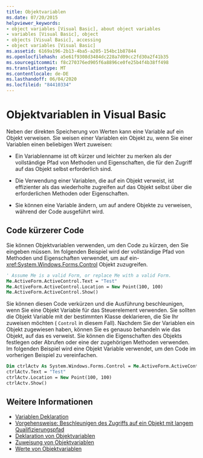 ```yaml
---
title: Objektvariablen
ms.date: 07/20/2015
helpviewer_keywords:
- object variables [Visual Basic], about object variables
- variables [Visual Basic], object
- objects [Visual Basic], accessing
- object variables [Visual Basic]
ms.assetid: 6169a196-2b13-4ba5-a205-154bc1b87844
ms.openlocfilehash: a5e61f9308d3484dc228a7d09cc2fd30a2f41b35
ms.sourcegitcommit: f8c270376ed905f6a8896ce0fe25b4f4b38ff498
ms.translationtype: MT
ms.contentlocale: de-DE
ms.lasthandoff: 06/04/2020
ms.locfileid: "84410334"
---
```

# <a name="object-variables-in-visual-basic"></a>Objektvariablen in Visual Basic

Neben der direkten Speicherung von Werten kann eine Variable auf ein Objekt verweisen. Sie weisen einer Variablen ein Objekt zu, wenn Sie einer Variablen einen beliebigen Wert zuweisen:

- Ein Variablenname ist oft kürzer und leichter zu merken als der vollständige Pfad von Methoden und Eigenschaften, die für den Zugriff auf das Objekt selbst erforderlich sind.

- Die Verwendung einer Variablen, die auf ein Objekt verweist, ist effizienter als das wiederholte zugreifen auf das Objekt selbst über die erforderlichen Methoden oder Eigenschaften.

- Sie können eine Variable ändern, um auf andere Objekte zu verweisen, während der Code ausgeführt wird.

## <a name="making-code-shorter"></a>Code kürzerer Code

Sie können Objektvariablen verwenden, um den Code zu kürzen, den Sie eingeben müssen. Im folgenden Beispiel wird der vollständige Pfad von Methoden und Eigenschaften verwendet, um auf ein- <xref:System.Windows.Forms.Control> Objekt zuzugreifen.

```vb
' Assume Me is a valid Form, or replace Me with a valid Form.
Me.ActiveForm.ActiveControl.Text = "Test"
Me.ActiveForm.ActiveControl.Location = New Point(100, 100)
Me.ActiveForm.ActiveControl.Show()
```

Sie können diesen Code verkürzen und die Ausführung beschleunigen, wenn Sie eine Objekt Variable für das Steuerelement verwenden. Sie sollten die Objekt Variable mit der bestimmten Klasse deklarieren, die Sie Ihr zuweisen möchten ( `Control` in diesem Fall). Nachdem Sie der Variablen ein Objekt zugewiesen haben, können Sie es genauso behandeln wie das Objekt, auf das es verweist. Sie können die Eigenschaften des Objekts festlegen oder Abrufen oder eine der zugehörigen Methoden verwenden. Im folgenden Beispiel wird eine Objekt Variable verwendet, um den Code im vorherigen Beispiel zu vereinfachen.

```vb
Dim ctrlActv As System.Windows.Forms.Control = Me.ActiveForm.ActiveControl
ctrlActv.Text = "Test"
ctrlActv.Location = New Point(100, 100)
ctrlActv.Show()
```

## <a name="see-also"></a>Weitere Informationen

- [Variablen Deklaration](variable-declaration.md)
- [Vorgehensweise: Beschleunigen des Zugriffs auf ein Objekt mit langem Qualifizierungspfad](how-to-speed-up-access-to-an-object-with-a-long-qualification-path.md)
- [Deklaration von Objektvariablen](object-variable-declaration.md)
- [Zuweisung von Objektvariablen](object-variable-assignment.md)
- [Werte von Objektvariablen](object-variable-values.md)

